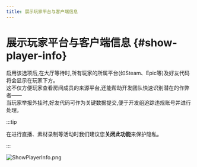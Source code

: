 ```yaml
---
title: 展示玩家平台与客户端信息
---
```


# 展示玩家平台与客户端信息 {#show-player-info}

启用该选项后,在大厅等待时,所有玩家的所属平台(如Steam、Epic等)及好友代码将会显示在玩家下方。\
这不仅方便玩家查看房间成员的来源平台,还能帮助开发团队快速识别潜在的作弊者——\
当玩家举报外挂时,好友代码可作为关键数据提交,便于开发组追踪违规账号并进行处理。

:::tip

在进行直播、素材录制等活动时我们建议您**关闭此功能**来保护隐私。

:::

![ShowPlayerInfo.png](https://api.xtreme.net.cn/Docs/FinalSuspect/Options/ShowPlayerInfo.png)
